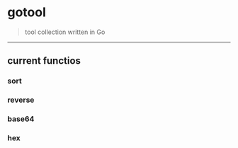 # gotool
 
> tool collection written in Go

---
## current functios

### sort
### reverse
### base64
### hex
